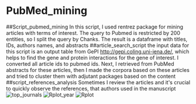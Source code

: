 # PubMed_mining
##Script_pubmed_mining
In this script, I used rentrez package for mining articles with terms of interest. The query to Pubmed is restricted by 200 entities, so I split the query by Chanks. The result is a dataframe with titles, IDs, authors names, and abstracts
##article_search_script
the input data for this script is an output table from GePI  http://gepi.coling.uni-jena.de/, which helps to find the gene and protein interactions for the gene of interest. I converted all article ids to pubmed ids. Next, I retrieved from PubMed abstracts for these articles, then I made the corpora based on these articles and tried to cluster them with adjutant packages based on the content 
##script_references_analysis
Sometimes I review the articles and it's crucial to quickly observe the references, that authors used in the manuscript
  ![top_journals](https://user-images.githubusercontent.com/40294728/233985768-75b4f211-c504-4fe6-b67d-9233e7080d5c.png)
 ![Rplot_year](https://user-images.githubusercontent.com/40294728/233985955-77f28e1f-16bd-48e8-bfd6-1298a9256a52.png)
![Rplot](https://user-images.githubusercontent.com/40294728/233986080-4d1b91e7-43de-4fe7-956e-6129e088f8be.png)
